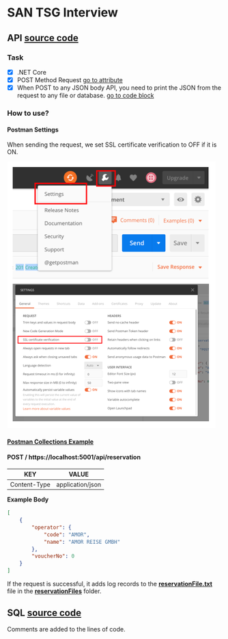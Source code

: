 # SAN TSG Interview

## API [source code](https://github.com/berkbatuhans/SAN-TSG-Interview/tree/master/SANTSG)

### Task

- [x] .NET Core
- [x] POST Method Request [go to attribute](https://github.com/berkbatuhans/SAN-TSG-Interview/blob/bd58f9af13fdef4dfcf23a3c9cadd197ecf03ae0/SANTSG/SANTSG.Web/Controllers/ReservationController.cs#L82)
- [x] When POST to any JSON body API, you need to print the JSON from the request to any file or database. [go to code block](https://github.com/berkbatuhans/SAN-TSG-Interview/blob/master/SANTSG/SANTSG.Web/Controllers/ReservationController.cs#L82-L130)

### How to use?

#### Postman Settings

When sending the request, we set SSL certificate verification to OFF if it is ON.

![](https://raw.githubusercontent.com/berkbatuhans/SAN-TSG-Interview/master/screenshoots/postman_settings.png)

#### [Postman Collections Example](https://www.getpostman.com/collections/e116955957459a325681)

#### POST / https://localhost:5001/api/reservation

| KEY          | VALUE            |
| ------------ | ---------------- |
| Content-Type | application/json |

**Example Body**

```json
[
    {
        "operator": {
            "code": "AMOR",
            "name": "AMOR REISE GMBH"
        },
        "voucherNo": 0
    }
]
```



If the request is successful, it adds log records to the [**reservationFile.txt**](https://github.com/berkbatuhans/SAN-TSG-Interview/tree/master/SANTSG/SANTSG.Web/reservationFiles/reservationFile.txt) file in the [**reservationFiles**](https://github.com/berkbatuhans/SAN-TSG-Interview/tree/master/SANTSG/SANTSG.Web/reservationFiles) folder.



## SQL [source code](https://github.com/berkbatuhans/SAN-TSG-Interview/tree/master/SQL)

Comments are added to the lines of code.

